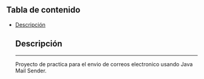 ## Tabla de contenido
- [Descripción](#descripción)

  ## Descripción
  ***
  Proyecto de practica para el envio de correos electronico usando Java Mail Sender.
